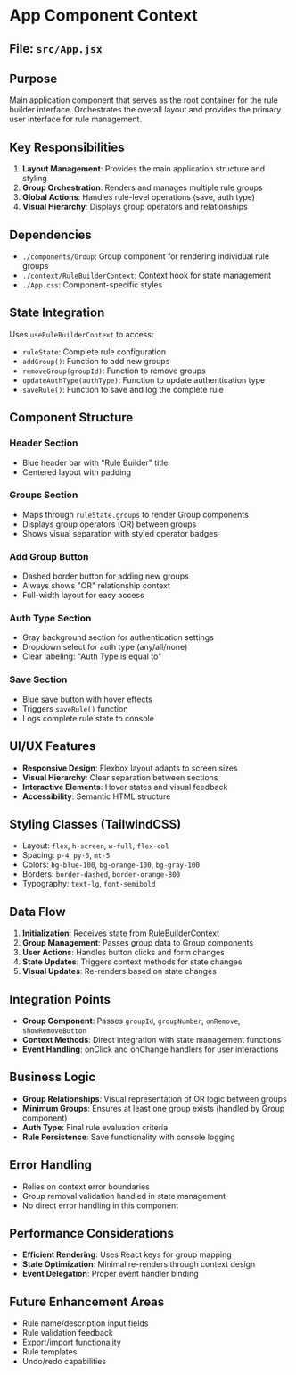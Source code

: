# App Component Context

## File: `src/App.jsx`

## Purpose

Main application component that serves as the root container for the rule builder interface. Orchestrates the overall layout and provides the primary user interface for rule management.

## Key Responsibilities

1. **Layout Management**: Provides the main application structure and styling
2. **Group Orchestration**: Renders and manages multiple rule groups
3. **Global Actions**: Handles rule-level operations (save, auth type)
4. **Visual Hierarchy**: Displays group operators and relationships

## Dependencies

- `./components/Group`: Group component for rendering individual rule groups
- `./context/RuleBuilderContext`: Context hook for state management
- `./App.css`: Component-specific styles

## State Integration

Uses `useRuleBuilderContext` to access:

- `ruleState`: Complete rule configuration
- `addGroup()`: Function to add new groups
- `removeGroup(groupId)`: Function to remove groups
- `updateAuthType(authType)`: Function to update authentication type
- `saveRule()`: Function to save and log the complete rule

## Component Structure

### Header Section

- Blue header bar with "Rule Builder" title
- Centered layout with padding

### Groups Section

- Maps through `ruleState.groups` to render Group components
- Displays group operators (OR) between groups
- Shows visual separation with styled operator badges

### Add Group Button

- Dashed border button for adding new groups
- Always shows "OR" relationship context
- Full-width layout for easy access

### Auth Type Section

- Gray background section for authentication settings
- Dropdown select for auth type (any/all/none)
- Clear labeling: "Auth Type is equal to"

### Save Section

- Blue save button with hover effects
- Triggers `saveRule()` function
- Logs complete rule state to console

## UI/UX Features

- **Responsive Design**: Flexbox layout adapts to screen sizes
- **Visual Hierarchy**: Clear separation between sections
- **Interactive Elements**: Hover states and visual feedback
- **Accessibility**: Semantic HTML structure

## Styling Classes (TailwindCSS)

- Layout: `flex`, `h-screen`, `w-full`, `flex-col`
- Spacing: `p-4`, `py-5`, `mt-5`
- Colors: `bg-blue-100`, `bg-orange-100`, `bg-gray-100`
- Borders: `border-dashed`, `border-orange-800`
- Typography: `text-lg`, `font-semibold`

## Data Flow

1. **Initialization**: Receives state from RuleBuilderContext
2. **Group Management**: Passes group data to Group components
3. **User Actions**: Handles button clicks and form changes
4. **State Updates**: Triggers context methods for state changes
5. **Visual Updates**: Re-renders based on state changes

## Integration Points

- **Group Component**: Passes `groupId`, `groupNumber`, `onRemove`, `showRemoveButton`
- **Context Methods**: Direct integration with state management functions
- **Event Handling**: onClick and onChange handlers for user interactions

## Business Logic

- **Group Relationships**: Visual representation of OR logic between groups
- **Minimum Groups**: Ensures at least one group exists (handled by Group component)
- **Auth Type**: Final rule evaluation criteria
- **Rule Persistence**: Save functionality with console logging

## Error Handling

- Relies on context error boundaries
- Group removal validation handled in state management
- No direct error handling in this component

## Performance Considerations

- **Efficient Rendering**: Uses React keys for group mapping
- **State Optimization**: Minimal re-renders through context design
- **Event Delegation**: Proper event handler binding

## Future Enhancement Areas

- Rule name/description input fields
- Rule validation feedback
- Export/import functionality
- Rule templates
- Undo/redo capabilities
